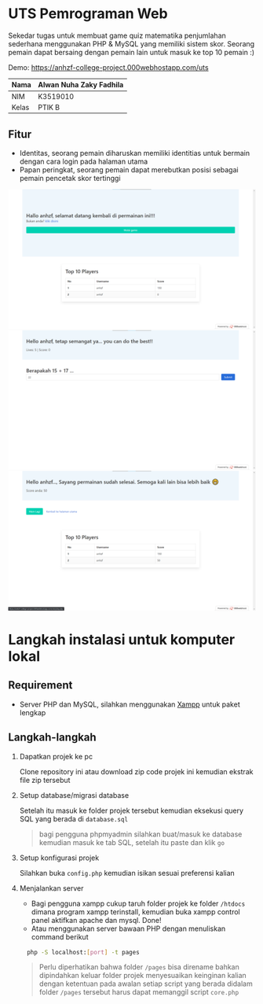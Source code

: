 # UTS Pemrograman Web
Sekedar tugas untuk membuat game quiz matematika penjumlahan sederhana menggunakan PHP & MySQL yang memiliki sistem skor. Seorang pemain dapat bersaing dengan pemain lain untuk masuk ke top 10 pemain :)

Demo: https://anhzf-college-project.000webhostapp.com/uts

| Nama  | Alwan Nuha Zaky Fadhila |
| ----- | ----------------------- |
| NIM   | K3519010                |
| Kelas | PTIK B                  |

## Fitur
- Identitas, seorang pemain diharuskan memiliki identitias untuk bermain dengan cara login pada halaman utama
- Papan peringkat, seorang pemain dapat merebutkan posisi sebagai pemain pencetak skor tertinggi

![Math Quiz Preview](docs/preview1.png)
![Math Quiz Preview](docs/preview2.png)
![Math Quiz Preview](docs/preview3.png)

# Langkah instalasi untuk komputer lokal

## Requirement
- Server PHP dan MySQL, silahkan menggunakan [Xampp](https://www.apachefriends.org/download.html) untuk paket lengkap

## Langkah-langkah
1. Dapatkan projek ke pc

   Clone repository ini atau download zip code projek ini kemudian ekstrak file zip tersebut

2. Setup database/migrasi database

   Setelah itu masuk ke folder projek tersebut kemudian eksekusi query SQL yang berada di `database.sql`
   > bagi pengguna phpmyadmin silahkan buat/masuk ke database kemudian masuk ke tab SQL, setelah itu paste dan klik `go`

3. Setup konfigurasi projek

   Silahkan buka `config.php` kemudian isikan sesuai preferensi kalian

4. Menjalankan server

   - Bagi pengguna xampp cukup taruh folder projek ke folder `/htdocs` dimana program xampp terinstall, kemudian buka xampp control panel aktifkan apache dan mysql. Done!
   - Atau menggunakan server bawaan PHP dengan menuliskan command berikut
    ```bash
      php -S localhost:[port] -t pages
    ```

    > Perlu diperhatikan bahwa folder `/pages` bisa direname bahkan dipindahkan keluar folder projek menyesuaikan keinginan kalian dengan ketentuan pada awalan setiap script yang berada didalam folder `/pages` tersebut harus dapat memanggil script `core.php`
